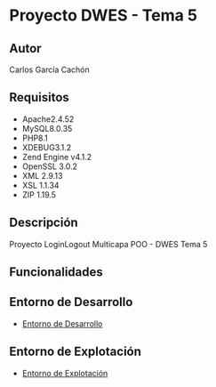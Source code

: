 # Proyecto DWES - Tema 5
## Autor
Carlos García Cachón
## Requisitos
   - Apache2.4.52
   - MySQL8.0.35
   - PHP8.1
   - XDEBUG3.1.2
   - Zend Engine v4.1.2
   - OpenSSL 3.0.2
   - XML 2.9.13
   - XSL 1.1.34
   - ZIP 1.19.5
## Descripción
Proyecto LoginLogout Multicapa POO - DWES Tema 5

## Funcionalidades

## Entorno de Desarrollo
   - [Entorno de Desarrollo](http://daw214.isauces.local/214DWESLoginLogoutMulticapaPOO/indexLoginLogoutMulticapaPOO.php)

## Entorno de Explotación
   - [Entorno de Explotación](https://daw214.ieslossauces.es/214DWESLoginLogoutMulticapaPOO/indexLoginLogoutMulticapaPOO.php)